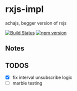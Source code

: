 # rxjs-impl

achajs, begger version of rxjs

[![Build Status](https://travis-ci.com/githubxiaowen/rxjs-impl.svg?branch=master)](https://travis-ci.com/githubxiaowen/rxjs-impl)
[![npm version](https://badge.fury.io/js/achajs.svg)](https://badge.fury.io/js/achajs)
## Notes

## TODOS

- [x] fix interval unsubscribe logic
- [ ] marble testing
